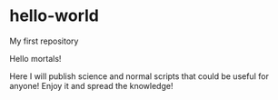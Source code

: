 # hello-world
My first repository

Hello mortals!

Here I will publish science and normal scripts that could be useful for anyone!
Enjoy it and spread the knowledge!
